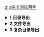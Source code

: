 [zip导出测试用例](./src/test/java/cn/wisewe/docx4j/output/builder/compression/CompressionBuilderSpec.java)

<details>
<summary><b>1.目录导出</b></summary>

##### 效果

<blockquote>
. folders.zip       <br/>
|                   <br/>
|___test-classes/   <br/>   
|                   <br/>
|___abc/            <br/>
|&nbsp;&nbsp;&nbsp;&nbsp;|___1/           <br/>
|&nbsp;&nbsp;&nbsp;&nbsp;|___2/           <br/>
|&nbsp;&nbsp;&nbsp;&nbsp;|___3/           <br/>
|&nbsp;&nbsp;&nbsp;&nbsp;|___4/           <br/>
|&nbsp;&nbsp;&nbsp;&nbsp;|___5/           <br/>
|                   <br/>
|___cde/            <br/>
|&nbsp;&nbsp;&nbsp;&nbsp;|___6/           <br/>
|&nbsp;&nbsp;&nbsp;&nbsp;|___7/           <br/>
|&nbsp;&nbsp;&nbsp;&nbsp;|___8/           <br/>
|&nbsp;&nbsp;&nbsp;&nbsp;|___9/           <br/>
|                   <br/>
</blockquote>

##### 代码

```java
public void folders() throws FileNotFoundException {
    CompressionBuilder.create()
        // 文件目录
        .folder(new File(this.getClass().getResource(OutputConstants.SLASH).getPath()))
        // 自定义目录
        .folder("abc", (fn, b) ->
            b.folders(IntStream.range(1, 6).boxed().collect(Collectors.toList()), t -> fn + t, (n, nfn, t) -> {})
        )
        .folder("cde", (fn, b) ->
            b.folders(IntStream.range(6, 10).boxed().collect(Collectors.toList()), t -> fn + t, (n, nfn, t) -> {})
        )
        .writeTo(new FileOutputStream(FileUtil.brotherPath(this.getClass(), "folders.zip")));
}
```

</details>

<details>
<summary><b>2.文件导出</b></summary>

##### 效果

<blockquote>    <br/> 
. files.zip     <br/>               
|               <br/> 
|___a.jpeg    <br/>           
|               <br/> 
|___a.docx    <br/>           
|               <br/> 
|___b.xlsx    <br/>           
|               <br/> 
|___c.pdf     <br/>       
|               <br/> 
</blockquote>

##### 代码

```java
public void files() throws FileNotFoundException {
    CompressionBuilder.create()
        // 已有文件
        .file(new File(FileUtil.rootPath(this.getClass(), "/a.jpeg")))
        // 空的word文件
        .file(DocumentFileType.DOCX.fullName("a"), os -> DocumentBuilder.create().writeTo(os, false))
        // 空的excel文件
        .file(SpreadSheetFileType.XLSX.fullName("b"), os -> SpreadSheetBuilder.create().writeTo(os, false))
        // 空的pdf文件
        .file(PortableFileType.PDF.fullName("c"), os -> PortableBuilder.fastCreate().writeTo(os, false))
        .writeTo(new FileOutputStream(FileUtil.brotherPath(this.getClass(), "files.zip")));
}
```

</details>

<details>
<summary><b>3.复杂目录导出</b></summary>

##### 效果

<blockquote>    <br/> 
. complex.zip     <br/>               
|               <br/> 
|___cn/    <br/>           
|               <br/> 
|___test-classes/    <br/>           
|               <br/> 
|___女/    <br/>           
|&nbsp;&nbsp;&nbsp;&nbsp;| <br/> 
|&nbsp;&nbsp;&nbsp;&nbsp;|___DOCX/ <br/>
|&nbsp;&nbsp;&nbsp;&nbsp;|&nbsp;&nbsp;&nbsp;&nbsp;| <br>
|&nbsp;&nbsp;&nbsp;&nbsp;|&nbsp;&nbsp;&nbsp;&nbsp;|___张三.docx <br>
|&nbsp;&nbsp;&nbsp;&nbsp;|&nbsp;&nbsp;&nbsp;&nbsp;| <br>
|&nbsp;&nbsp;&nbsp;&nbsp;|&nbsp;&nbsp;&nbsp;&nbsp;|___王五.docx <br>
|&nbsp;&nbsp;&nbsp;&nbsp;|&nbsp;&nbsp;&nbsp;&nbsp;|  <br>
|&nbsp;&nbsp;&nbsp;&nbsp;|&nbsp;&nbsp;&nbsp;&nbsp;|___赵六.docx <br>
|&nbsp;&nbsp;&nbsp;&nbsp;| <br/> 
|&nbsp;&nbsp;&nbsp;&nbsp;|___PDF/ <br/> 
|&nbsp;&nbsp;&nbsp;&nbsp;|&nbsp;&nbsp;&nbsp;&nbsp;| <br>
|&nbsp;&nbsp;&nbsp;&nbsp;|&nbsp;&nbsp;&nbsp;&nbsp;|___张三.pdf <br>
|&nbsp;&nbsp;&nbsp;&nbsp;|&nbsp;&nbsp;&nbsp;&nbsp;| <br>
|&nbsp;&nbsp;&nbsp;&nbsp;|&nbsp;&nbsp;&nbsp;&nbsp;|___王五.pdf <br>
|&nbsp;&nbsp;&nbsp;&nbsp;|&nbsp;&nbsp;&nbsp;&nbsp;|  <br>
|&nbsp;&nbsp;&nbsp;&nbsp;|&nbsp;&nbsp;&nbsp;&nbsp;|___赵六.pdf <br>
|&nbsp;&nbsp;&nbsp;&nbsp;| <br/> 
|&nbsp;&nbsp;&nbsp;&nbsp;|___XLSX/ <br/> 
|&nbsp;&nbsp;&nbsp;&nbsp;|&nbsp;&nbsp;&nbsp;&nbsp;| <br>
|&nbsp;&nbsp;&nbsp;&nbsp;|&nbsp;&nbsp;&nbsp;&nbsp;|___张三.xlsx <br>
|&nbsp;&nbsp;&nbsp;&nbsp;|&nbsp;&nbsp;&nbsp;&nbsp;| <br>
|&nbsp;&nbsp;&nbsp;&nbsp;|&nbsp;&nbsp;&nbsp;&nbsp;|___王五.xlsx <br>
|&nbsp;&nbsp;&nbsp;&nbsp;|&nbsp;&nbsp;&nbsp;&nbsp;|  <br>
|&nbsp;&nbsp;&nbsp;&nbsp;|&nbsp;&nbsp;&nbsp;&nbsp;|___赵六.xlsx <br>
|&nbsp;&nbsp;&nbsp;&nbsp;| <br/> 
|&nbsp;&nbsp;&nbsp;&nbsp;|___ZIP/ <br/> 
|&nbsp;&nbsp;&nbsp;&nbsp;&nbsp;&nbsp;&nbsp;&nbsp;&nbsp;| <br>
|&nbsp;&nbsp;&nbsp;&nbsp;&nbsp;&nbsp;&nbsp;&nbsp;&nbsp;|___张三.zip <br>
|&nbsp;&nbsp;&nbsp;&nbsp;&nbsp;&nbsp;&nbsp;&nbsp;&nbsp;| <br>
|&nbsp;&nbsp;&nbsp;&nbsp;&nbsp;&nbsp;&nbsp;&nbsp;&nbsp;|___王五.zip <br>
|&nbsp;&nbsp;&nbsp;&nbsp;&nbsp;&nbsp;&nbsp;&nbsp;&nbsp;|  <br>
|&nbsp;&nbsp;&nbsp;&nbsp;&nbsp;&nbsp;&nbsp;&nbsp;&nbsp;|___赵六.zip <br>
|     <br/> 
|___男/     <br/>       
|&nbsp;&nbsp;&nbsp;&nbsp;| <br/> 
|&nbsp;&nbsp;&nbsp;&nbsp;|___DOCX/ <br/>
|&nbsp;&nbsp;&nbsp;&nbsp;|&nbsp;&nbsp;&nbsp;&nbsp;| <br>
|&nbsp;&nbsp;&nbsp;&nbsp;|&nbsp;&nbsp;&nbsp;&nbsp;|___李四.docx <br>
|&nbsp;&nbsp;&nbsp;&nbsp;|&nbsp;&nbsp;&nbsp;&nbsp;| <br>
|&nbsp;&nbsp;&nbsp;&nbsp;|&nbsp;&nbsp;&nbsp;&nbsp;|___燕七.docx <br>
|&nbsp;&nbsp;&nbsp;&nbsp;| <br/> 
|&nbsp;&nbsp;&nbsp;&nbsp;|___PDF/ <br/> 
|&nbsp;&nbsp;&nbsp;&nbsp;|&nbsp;&nbsp;&nbsp;&nbsp;| <br>
|&nbsp;&nbsp;&nbsp;&nbsp;|&nbsp;&nbsp;&nbsp;&nbsp;|___李四.pdf <br>
|&nbsp;&nbsp;&nbsp;&nbsp;|&nbsp;&nbsp;&nbsp;&nbsp;| <br>
|&nbsp;&nbsp;&nbsp;&nbsp;|&nbsp;&nbsp;&nbsp;&nbsp;|___燕七.pdf <br>
|&nbsp;&nbsp;&nbsp;&nbsp;| <br/> 
|&nbsp;&nbsp;&nbsp;&nbsp;|___XLSX/ <br/> 
|&nbsp;&nbsp;&nbsp;&nbsp;|&nbsp;&nbsp;&nbsp;&nbsp;| <br>
|&nbsp;&nbsp;&nbsp;&nbsp;|&nbsp;&nbsp;&nbsp;&nbsp;|___李四.xlsx <br>
|&nbsp;&nbsp;&nbsp;&nbsp;|&nbsp;&nbsp;&nbsp;&nbsp;| <br>
|&nbsp;&nbsp;&nbsp;&nbsp;|&nbsp;&nbsp;&nbsp;&nbsp;|___燕七.xlsx <br>
|&nbsp;&nbsp;&nbsp;&nbsp;| <br/> 
|&nbsp;&nbsp;&nbsp;&nbsp;|___ZIP/ <br/> 
|&nbsp;&nbsp;&nbsp;&nbsp;&nbsp;&nbsp;&nbsp;&nbsp;&nbsp;| <br>
|&nbsp;&nbsp;&nbsp;&nbsp;&nbsp;&nbsp;&nbsp;&nbsp;&nbsp;|___李四.zip <br>
|&nbsp;&nbsp;&nbsp;&nbsp;&nbsp;&nbsp;&nbsp;&nbsp;&nbsp;| <br>
|&nbsp;&nbsp;&nbsp;&nbsp;&nbsp;&nbsp;&nbsp;&nbsp;&nbsp;|___燕七.zip <br>
|<br>
|___a.jpeg  <br/>
| <br>
|___b.png <br>
| <br>
</blockquote>

##### 代码

```java
public void complex() throws FileNotFoundException {
        // 文件类型示例
        // 将数据按照性别分组 合并处理性别列 模拟sql分组 但不保证列表数据顺序
        List<String> sexList =
            SpecDataFactory.tableData().stream().map(Person::getSex).distinct().collect(Collectors.toList());
        Map<String, List<Person>> groupBySex =
            SpecDataFactory.tableData().stream().collect(Collectors.groupingBy(Person::getSex));
        CompressionBuilder.create()
            // 直接添加文件
            .any(new File(FileUtil.rootPath(this.getClass(), "/a.jpeg")))
            .file(new File(FileUtil.rootPath(this.getClass(), "/b.png")))
            // 直接添加目录 test class path root
            .any(new File(this.getClass().getResource(OutputConstants.SLASH).getPath()))
            .folder(new File(this.getClass().getResource(OutputConstants.SLASH + "cn").getPath()))
            // 动态文件夹及文件
            .folders(sexList, it -> it, (u, fn, b) -> {
                // 对应性别的docx文档
                b.folder(fn + DocumentFileType.DOCX.name(), (sfn, nb) ->
                    nb.files(groupBySex.get(u), p -> DocumentFileType.DOCX.fullName(sfn + p.getName()), (p, os) ->
                        DocumentBuilder.create()
                            .header("我是页眉")
                            .footer("我是页脚")
                            .headingParagraph(p.getName() + "个人信息", ParagraphStyle.SUB_HEADING)
                            .table(2, 3, t ->
                                t.row(r -> r.headCells("姓名", "年龄", "性别"))
                                    .row(r -> r.dataCells(p::getName, p::getAge, p::getSex))
                            )
                            .writeTo(os, false)
                    )
                );
                // 对应性别的xlsx文档
                b.folder(fn + SpreadSheetFileType.XLSX.name(), (sfn, nb) ->
                    nb.files(groupBySex.get(u), p -> SpreadSheetFileType.XLSX.fullName(sfn + p.getName()), (p, os) ->
                        SpreadSheetBuilder.create()
                            .workbook(wb ->
                                wb.sheet(s ->
                                    // 表头行
                                    s.row(r -> r.headCells("姓名", "年龄", "性别"))
                                        // 数据行
                                        .row(r -> r.dataCells(p::getName, p::getAge, p::getSex))
                                )
                            )
                            .writeTo(os, false)
                    )
                );
                // 对应性别的pdf文档
                b.folder(fn + PortableFileType.PDF.name(), (sfn, nb) ->
                    nb.files(groupBySex.get(u), p -> PortableFileType.PDF.fullName(sfn + p.getName()), (p, os) ->
                        PortableBuilder.create()
                            .event(new DefaultTextWatermarkHandler(p.getName()))
                            .open()
                            .headingParagraph(p.getName() + "个人信息", Fonts.HEADING_1)
                            .textParagraph(String.format("姓名:%s", p.getName()))
                            .textParagraph(String.format("年龄:%s", p.getAge()))
                            .textParagraph(String.format("性别:%s", p.getSex()))
                            .writeTo(os, false)
                    )
                );
                // 空压缩包
                b.folder(fn + CompressionFileType.ZIP.name(), (sfn, nb) ->
                    nb.files(groupBySex.get(u), p -> CompressionFileType.ZIP.fullName(sfn + p.getName()), (p, os) ->
                        CompressionBuilder.create().writeTo(os, false)
                    )
                );
            })
            .writeTo(new FileOutputStream(FileUtil.brotherPath(this.getClass(), "complex.zip")));
    }
```

</details>

